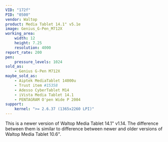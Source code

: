 ```yaml
---
VID: "172f"
PID: "0500"
vendor: Waltop
product: Media Tablet 14.1" v5.1e
image: Genius_G-Pen_M712X
working_area:
    width: 12
    height: 7.25
    resolution: 4000
report_rate: 200
pen:
    pressure_levels: 1024
sold_as:
    - Genius G-Pen M712X
maybe_sold_as:
    - Aiptek MediaTablet 14000u
    - Trust item #15358
    - Adesso CyberTablet M14
    - iVista Media Tablet 14.1
    - PENTAGRAM O'pen Wide P 2004
support:
    kernel: ">= 2.6.37 (1365x2260 LPI)"
---
```

This is a newer version of Waltop Media Tablet 14.1" v1.14. The difference
between them is similar to difference between newer and older versions of
Waltop Media Tablet 10.6".
